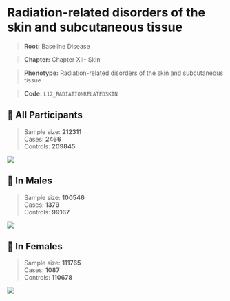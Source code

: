 # Radiation-related disorders of the skin and subcutaneous tissue

> **Root:** Baseline Disease  

> **Chapter:** Chapter XII- Skin  

> **Phenotype:** Radiation-related disorders of the skin and subcutaneous tissue  

> **Code:** `L12_RADIATIONRELATEDSKIN`

## 🧪 All Participants  
> Sample size: **212311**  
> Cases: **2466**  
> Controls: **209845**
<img src="/Disease/Figures/ALL/Incidence/L12_RADIATIONRELATEDSKIN.png"/>
<CsvTable src="/Disease/Data/ALL/Incidence/COX_L12_RADIATIONRELATEDSKIN.csv" label="🔍 View full results" />

## 👨 In Males  
> Sample size: **100546**  
> Cases: **1379**  
> Controls: **99167**
<img src="/Disease/Figures/Male/Incidence/L12_RADIATIONRELATEDSKIN.png"/>
<CsvTable src="/Disease/Data/Male/Incidence/COX_L12_RADIATIONRELATEDSKIN.csv" label="🔍 View full results" />

## 👩 In Females  
> Sample size: **111765**  
> Cases: **1087**  
> Controls: **110678**
<img src="/Disease/Figures/Female/Incidence/L12_RADIATIONRELATEDSKIN.png"/>
<CsvTable src="/Disease/Data/Female/Incidence/COX_L12_RADIATIONRELATEDSKIN.csv" label="🔍 View full results" />
